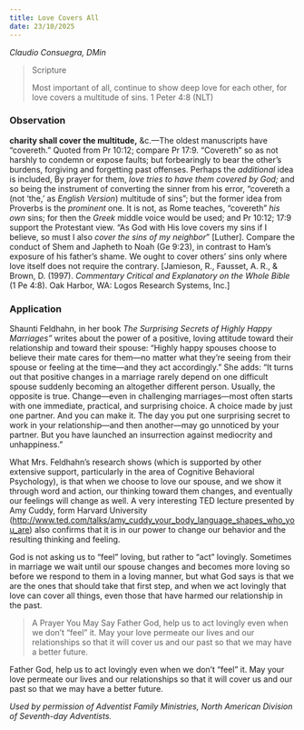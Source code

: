 ```yaml
---
title: Love Covers All
date: 23/10/2025
---
```


_Claudio Consuegra, DMin_

> <p>Scripture</p>
> Most important of all, continue to show deep love for each other, for love covers a multitude of sins. 1 Peter 4:8 (NLT)

### Observation

**charity shall cover the multitude,** &c.—The oldest manuscripts have “covereth.” Quoted from Pr 10:12; compare Pr 17:9. “Covereth” so as not harshly to condemn or expose faults; but forbearingly to bear the other’s burdens, forgiving and forgetting past offenses. Perhaps the _additional_ idea is included, By prayer for them, _love tries to have them covered by God;_ and so being the instrument of converting the sinner from his error, “covereth a (not ‘the,’ as _English Version_) multitude of sins”; but the former idea from Proverbs is the _prominent_ one. It is not, as Rome teaches, “covereth” _his own_ sins; for then the _Greek_ middle voice would be used; and Pr 10:12; 17:9 support the Protestant view. “As God with His love covers my sins if I believe, so must I also _cover the sins of my neighbor_” [Luther]. Compare the conduct of Shem and Japheth to Noah (Ge 9:23), in contrast to Ham’s exposure of his father’s shame. We ought to cover others’ sins only where love itself does not require the contrary. [Jamieson, R., Fausset, A. R., & Brown, D. (1997). _Commentary Critical and Explanatory on the Whole Bible_ (1 Pe 4:8). Oak Harbor, WA: Logos Research Systems, Inc.]

### Application

Shaunti Feldhahn, in her book _The Surprising Secrets of Highly Happy Marriages”_ writes about the power of a positive, loving attitude toward their relationship and toward their spouse: “Highly happy spouses choose to believe their mate cares for them—no matter what they’re seeing from their spouse or feeling at the time—and they act accordingly.” She adds: “It turns out that positive changes in a marriage rarely depend on one difficult spouse suddenly becoming an altogether different person. Usually, the opposite is true. Change—even in challenging marriages—most often starts with one immediate, practical, and surprising choice. A choice made by just one partner. And you can make it. The day you put one surprising secret to work in your relationship—and then another—may go unnoticed by your partner. But you have launched an insurrection against mediocrity and unhappiness.”

What Mrs. Feldhahn’s research shows (which is supported by other extensive support, particularly in the area of Cognitive Behavioral Psychology), is that when we choose to love our spouse, and we show it through word and action, our thinking toward them changes, and eventually our feelings will change as well. A very interesting TED lecture presented by Amy Cuddy, form Harvard University (http://www.ted.com/talks/amy_cuddy_your_body_language_shapes_who_you_are) also confirms that it is in our power to change our behavior and the resulting thinking and feeling.

God is not asking us to “feel” loving, but rather to “act” lovingly. Sometimes in marriage we wait until our spouse changes and becomes more loving so before we respond to them in a loving manner, but what God says is that we are the ones that should take that first step, and when we act lovingly that love can cover all things, even those that have harmed our relationship in the past.

> <callout>A Prayer You May Say</callout>
> Father God, help us to act lovingly even when we don’t “feel” it. May your love permeate our lives and our relationships so that it will cover us and our past so that we may have a better future.

Father God, help us to act lovingly even when we don’t “feel” it. May your love permeate our lives and our relationships so that it will cover us and our past so that we may have a better future.

_Used by permission of Adventist Family Ministries, North American Division of Seventh-day Adventists._